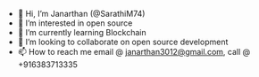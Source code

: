 - 👋 Hi, I’m Janarthan (@SarathiM74)
- 👀 I’m interested in open source 
- 🌱 I’m currently learning Blockchain
- 💞️ I’m looking to collaborate on open source development 
- 📫 How to reach me email @ janarthan3012@gmail.com, call @ +916383713335

<!---
SarathiM74/SarathiM74 is a ✨ special ✨ repository because its `README.md` (this file) appears on your GitHub profile.
You can click the Preview link to take a look at your changes.
--->
